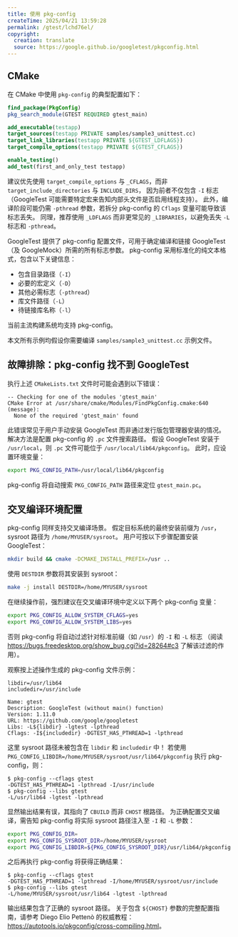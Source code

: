 ```yaml
---
title: 使用 pkg-config
createTime: 2025/04/21 13:59:28
permalink: /gtest/lchd76el/
copyright:
  creation: translate
  source: https://google.github.io/googletest/pkgconfig.html
---
```


## CMake

在 CMake 中使用 `pkg-config` 的典型配置如下：

```cmake
find_package(PkgConfig)
pkg_search_module(GTEST REQUIRED gtest_main)

add_executable(testapp)
target_sources(testapp PRIVATE samples/sample3_unittest.cc)
target_link_libraries(testapp PRIVATE ${GTEST_LDFLAGS})
target_compile_options(testapp PRIVATE ${GTEST_CFLAGS})

enable_testing()
add_test(first_and_only_test testapp)
```

建议优先使用 `target_compile_options` 与 `_CFLAGS`，而非 `target_include_directories` 与 `INCLUDE_DIRS`，
因为前者不仅包含 `-I` 标志（GoogleTest 可能需要特定宏来告知内部头文件是否启用线程支持）。
此外，编译阶段可能仍需 `-pthread` 参数，若拆分 pkg-config 的 `Cflags` 变量可能导致该标志丢失。
同理，推荐使用 `_LDFLAGS` 而非更常见的 `_LIBRARIES`，以避免丢失 `-L` 标志和 `-pthread`。

GoogleTest 提供了 pkg-config 配置文件，可用于确定编译和链接 GoogleTest（及 GoogleMock）所需的所有标志参数。
pkg-config 采用标准化的纯文本格式，包含以下关键信息：

- 包含目录路径（`-I`）
- 必要的宏定义（`-D`）
- 其他必需标志（`-pthread`）
- 库文件路径（`-L`）
- 待链接库名称（`-l`）

当前主流构建系统均支持 pkg-config。

本文所有示例均假设你需要编译 `samples/sample3_unittest.cc` 示例文件。

## 故障排除：pkg-config 找不到 GoogleTest

执行上述 `CMakeLists.txt` 文件时可能会遇到以下错误：

```ansi
-- Checking for one of the modules 'gtest_main'
CMake Error at /usr/share/cmake/Modules/FindPkgConfig.cmake:640 (message):
  None of the required 'gtest_main' found
```

此错误常见于用户手动安装 GoogleTest 而非通过发行版包管理器安装的情况。
解决方法是配置 pkg-config 的 `.pc` 文件搜索路径。
假设 GoogleTest 安装于 `/usr/local`，则 `.pc` 文件可能位于 `/usr/local/lib64/pkgconfig`。
此时，应设置环境变量：

```bash
export PKG_CONFIG_PATH=/usr/local/lib64/pkgconfig
```

pkg-config 将自动搜索 `PKG_CONFIG_PATH` 路径来定位 `gtest_main.pc`。

## 交叉编译环境配置

pkg-config 同样支持交叉编译场景。
假定目标系统的最终安装前缀为 `/usr`，sysroot 路径为 `/home/MYUSER/sysroot`。
用户可按以下步骤配置安装 GoogleTest：

```bash
mkdir build && cmake -DCMAKE_INSTALL_PREFIX=/usr ..
```

使用 `DESTDIR` 参数将其安装到 sysroot：

```bash
make -j install DESTDIR=/home/MYUSER/sysroot
```

在继续操作前，强烈建议在交叉编译环境中定义以下两个 pkg-config 变量：

```bash
export PKG_CONFIG_ALLOW_SYSTEM_CFLAGS=yes
export PKG_CONFIG_ALLOW_SYSTEM_LIBS=yes
```

否则 pkg-config 将自动过滤针对标准前缀（如 `/usr`）的 `-I` 和 `-L` 标志
（阅读 <https://bugs.freedesktop.org/show_bug.cgi?id=28264#c3> 了解该过滤的作用）。

观察按上述操作生成的 pkg-config 文件示例：

```properties
libdir=/usr/lib64
includedir=/usr/include

Name: gtest
Description: GoogleTest (without main() function)
Version: 1.11.0
URL: https://github.com/google/googletest
Libs: -L${libdir} -lgtest -lpthread
Cflags: -I${includedir} -DGTEST_HAS_PTHREAD=1 -lpthread
```

这里 sysroot 路径未被包含在 `libdir` 和 `includedir` 中！
若使用 `PKG_CONFIG_LIBDIR=/home/MYUSER/sysroot/usr/lib64/pkgconfig` 执行 pkg-config，则：

```shell
$ pkg-config --cflags gtest
-DGTEST_HAS_PTHREAD=1 -lpthread -I/usr/include
$ pkg-config --libs gtest
-L/usr/lib64 -lgtest -lpthread
```

显然输出结果有误，其指向了 `CBUILD` 而非 `CHOST` 根路径。
为正确配置交叉编译，需告知 pkg-config 将实际 sysroot 路径注入至 `-I` 和 `-L` 参数：

```bash
export PKG_CONFIG_DIR=
export PKG_CONFIG_SYSROOT_DIR=/home/MYUSER/sysroot
export PKG_CONFIG_LIBDIR=${PKG_CONFIG_SYSROOT_DIR}/usr/lib64/pkgconfig
```

之后再执行 pkg-config 将获得正确结果：

```shell
$ pkg-config --cflags gtest
-DGTEST_HAS_PTHREAD=1 -lpthread -I/home/MYUSER/sysroot/usr/include
$ pkg-config --libs gtest
-L/home/MYUSER/sysroot/usr/lib64 -lgtest -lpthread
```

输出结果包含了正确的 sysroot 路径。
关于包含 `${CHOST}` 参数的完整配置指南，请参考 Diego Elio Pettenò 的权威教程：<https://autotools.io/pkgconfig/cross-compiling.html>。
